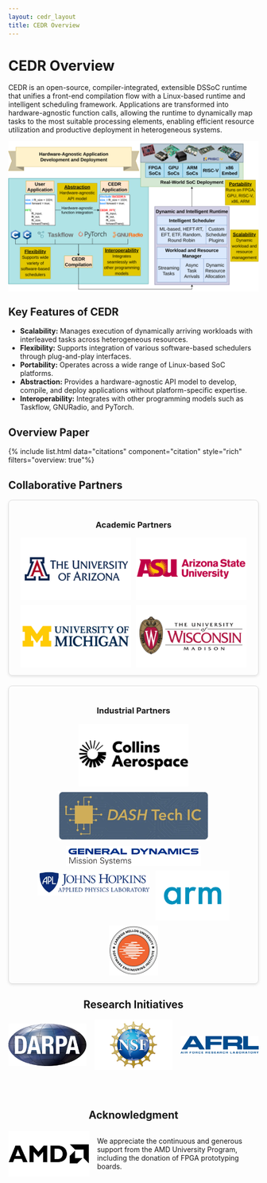 ```yaml
---
layout: cedr_layout
title: CEDR Overview
---
```


# CEDR Overview
CEDR is an open-source, compiler-integrated, extensible DSSoC runtime that unifies a front-end compilation flow with a Linux-based runtime and intelligent scheduling framework. Applications are transformed into hardware-agnostic function calls, allowing the runtime to dynamically map tasks to the most suitable processing elements, enabling efficient resource utilization and productive deployment in heterogeneous systems.
<!--
System designers are continuously exploring design methodologies that harness increased levels of heterogeneity towards pushing the boundaries of achievable performance gains. We have developed CEDR, an open-source, unified compilation, and runtime framework designed for heterogeneous systems, as part of the DARPA DSSoC program. CEDR allows applications, scheduling heuristics, and accelerators to be co-designed in a cohesive manner. CEDR is currently being leveraged in basic research as part of the DARPA SpaceBACN and PROWESS programs. Its utility has been successfully tested by our industry partners General Dynamics and Collins Aerospace with their applications along with several academic partners and independently evaluated by the Carnegie Mellon University Software Engineering Institute. We shared CEDR with the community by organizing tutorials in venues such as International Symposium on Field Programmable Gate Arrays (ISFPGA’24) and Embedded Systems Week, Education Track (ESWEEK’23).  We showcased the utility of this framework through live demonstrations during Free and Open-source Software Developers’ European Meeting (FOSDEM’20 and ’21), GNU Radio 4.0 Hackfest (2020), GNU Radio Conference (2022), and Arm Research Summit (2019).
-->
<img src="images/CEDR-Overview.svg" alt="CEDR Flow" style="display: block; margin: 0 auto; ">

## Key Features of CEDR

<ul>
  <li><strong>Scalability:</strong> Manages execution of dynamically arriving workloads with interleaved tasks across heterogeneous resources.</li>
  <li><strong>Flexibility:</strong> Supports integration of various software-based schedulers through plug-and-play interfaces.</li>
  <li><strong>Portability:</strong> Operates across a wide range of Linux-based SoC platforms.</li>
  <li><strong>Abstraction:</strong> Provides a hardware-agnostic API model to develop, compile, and deploy applications without platform-specific expertise.</li>
  <li><strong>Interoperability:</strong> Integrates with other programming models such as Taskflow, GNURadio, and PyTorch.</li>
</ul>

## Overview Paper
{% include list.html data="citations" component="citation" style="rich" filters="overview: true"%}

## Collaborative Partners

<div style="display: flex; gap: 20px; justify-content: center; flex-wrap: wrap;">
  <!-- Academic Partners -->
  <div style="flex: 1 1 300px; border: 1px solid #ddd; border-radius: 8px; padding: 16px; text-align: center; box-shadow: 0 2px 5px rgba(0,0,0,0.1);">
    <h3>Academic Partners</h3>
    <div style="display: flex; justify-content: center; flex-wrap: wrap; gap: 10px; margin-top: 10px;">
      <img src="/projects/cedr/images/logos/university/UA-logo.png" alt="UA" style="height: 125px;">
      <img src="/projects/cedr/images/logos/university/ASU-logo.png" alt="ASU" style="height: 125px;">
      <img src="/projects/cedr/images/logos/university/UM-logo.png" alt="UM" style="height: 125px;">
      <img src="/projects/cedr/images/logos/university/UW-logo.png" alt="UW" style="height: 125px;">
    </div>
  </div>

  <!-- Industrial Partners -->
  <div style="flex: 1 1 300px; border: 1px solid #ddd; border-radius: 8px; padding: 16px; text-align: center; box-shadow: 0 2px 5px rgba(0,0,0,0.1);">
    <h3>Industrial Partners</h3>
    <div style="display: flex; justify-content: center; flex-wrap: wrap; gap: 10px; margin-top: 10px;">
      <img src="/projects/cedr/images/logos/industry/Collins-Aerospace-logo.png" alt="Collins Aerospace" style="height: 125px;">
      <img src="/projects/cedr/images/logos/industry/DASHtech-logo.webp" alt="DASH Tech" style="height: 100px;">
      <img src="/projects/cedr/images/logos/industry/gdms-logo.png" alt="GD" style="height: 40px;">
      <img src="/projects/cedr/images/logos/industry/JHU-APL-logo.webp" alt="APL" style="height: 50px;">
      <img src="/projects/cedr/images/logos/industry/ARM-logo.svg" alt="ARM" style="height: 100px;">
      <img src="/projects/cedr/images/logos/industry/CMU-SEI-logo.jpg" alt="SEI" style="height: 100px;">
    </div>
  </div>
</div>

<div style="display: flex; justify-content: center; gap: 3rem; flex-wrap: wrap;">

  <!-- First column -->
  <div style="flex: 1; min-width: 300px;">
    <h2 style="text-align: center;">Research Initiatives</h2>
    <div style="display: grid; grid-template-columns: repeat(3, 1fr); gap: 1rem; align-items: center;">
      <img src="/projects/cedr/images/logos/agency/DARPA-logo.png" alt="DARPA" style="width: 100%;">
      <img src="/projects/cedr/images/logos/agency/NSF-logo.png" alt="NSF" style="width: 100%;">
      <img src="/projects/cedr/images/logos/agency/AFRL-logo.png" alt="AFRL" style="width: 100%;">
    </div>
  </div>

  <!-- Second column -->
  <div style="flex: 1; min-width: 300px;">
    <h2 style="text-align: center;">Acknowledgment</h2>
    <div style="display: grid; grid-template-columns: 1fr 2fr; gap: 1rem; align-items: center;">
      <img src="/projects/cedr/images/logos/industry/AMD-Logo.png" alt="AMD" style="width: 100%;">
      <p>We appreciate the continuous and generous support from the AMD University Program, including the donation of FPGA prototyping boards.</p>
    </div>
  </div>

</div>